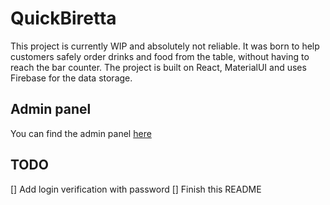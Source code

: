 # QuickBiretta

This project is currently WIP and absolutely not reliable. It was born to help customers safely order drinks and food from the table, without having to reach the bar counter.
The project is built on React, MaterialUI and uses Firebase for the data storage.

## Admin panel

You can find the admin panel [here](https://github.com/montali/manu)

## TODO

[] Add login verification with password
[] Finish this README
